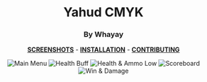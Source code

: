 <div align="center">

# Yahud CMYK
### By Whayay

**[SCREENSHOTS](../screenshots/showcase.md)** -
**[INSTALLATION](https://github.com/Hypnootize/TF2-HUD-GitHub-Resources/blob/main/installation/windows_install.md)** -
**[CONTRIBUTING](https://github.com/Hypnootize/TF2-HUD-GitHub-Resources/blob/main/contributing/github_contributing.md)**

![Main Menu](../screenshots/01_Main_Menu.jpg)
![Health Buff](../screenshots/10_Health_Buff.jpg)
![Health & Ammo Low](../screenshots/11_Health_Ammo_Low.jpg)
![Scoreboard](../screenshots/14_Scoreboard.jpg)
![Win & Damage](../screenshots/18_Win.jpg)
